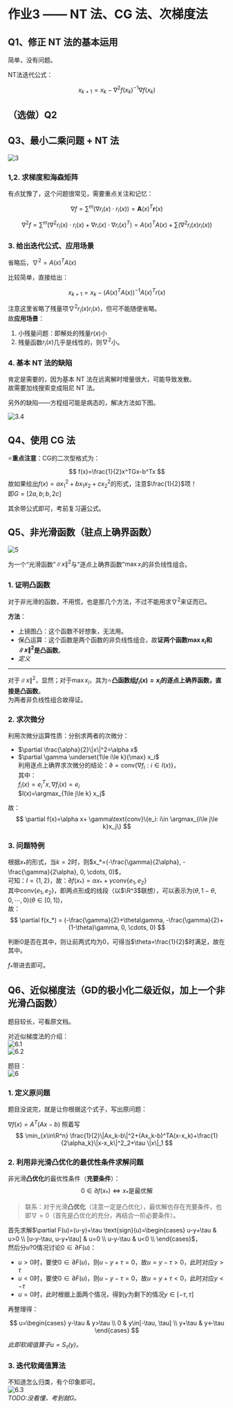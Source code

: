 # 作业3 —— NT 法、CG 法、次梯度法

## Q1、修正 NT 法的基本运用

简单，没有问题。

NT法迭代公式：

$$
x_{k+1}=x_k-\nabla^2 f(x_k)^{-1}\nabla f(x_k)
$$

## （选做）Q2

## Q3、最小二乘问题 + NT 法

![3](images/image-index.png)

### 1,2. 求梯度和海森矩阵

有点犹豫了，这个问题很常见，需要重点关注和记忆：

$$
\nabla f = \sum^{m}(\nabla r_i(x) \cdot r_i(x)) = \boldsymbol{A}(x)^T\boldsymbol{r}(x)
$$

$$
\nabla^2 f = \sum^{m}(\nabla^2 r_i(x) \cdot r_i(x) + \nabla r_i(x) \cdot \nabla r_i(x)^T) = A(x)^TA(x) + \sum (\nabla^2 r_i(x) r_i(x))
$$

### 3. 给出迭代公式、应用场景

省略后，$\nabla^2=A(x)^TA(x)$

比较简单，直接给出：

$$
x_{k+1} = x_k - (A(x)^TA(x))^{-1}A(x)^Tr(x)
$$

注意这里省略了残量项$\nabla^2 r_i(x) r_i(x)$，但可不能随便省略。  
故**应用场景**：

1. 小残量问题：即解处的残量$r(x)$小
2. 残量函数$r_i(x)$几乎是线性的，则$\nabla^2$小。

### 4. 基本 NT 法的缺陷

肯定是需要的，因为基本 NT 法在远离解时增量很大，可能导致发散。  
故需要加线搜索变成阻尼 NT 法。

另外的缺陷——方程组可能是病态的，解决方法如下图。

![3.4](images/image-index-1.png)

## Q4、使用 CG 法

⭐**重点注意**：CG的二次型格式为：
$$
f(x)=\frac{1}{2}x^TGx-b^Tx
$$
故如果给出$f(x)=ax_1^2+bx_1x_2+cx_2^2$的形式，注意$\frac{1}{2}$项！  
即$G=[2a, b; b, 2c]$

其余带公式即可，考前复习遍公式。

## Q5、非光滑函数（驻点上确界函数）

![5](images/image-index-2.png)

为一个“光滑函数”$\|x\|^2$与“逐点上确界函数”$\max x_i$的非负线性组合。

### 1. 证明凸函数

对于非光滑的函数，不用慌，也是那几个方法，不过不能用求$\nabla^2$来证而已。

**方法**：

* 上镜图凸：这个函数不好想象，无法用。
* 保凸运算：这个函数是两个函数的非负线性组合，故**证两个函数$\max x_i$和$\|x\|^2$是凸函数**。
* *定义*

---

对于$\|x\|^2$，显然；对于$\max x_i$，其为⭐**凸函数组$f_i(x)=x_i$的逐点上确界函数，直接是凸函数**。  
为两者非负线性组合故得证。

### 2. 求次微分

利用次微分运算性质：分别求两者的次微分：

* $\partial \frac{\alpha}{2}\|x\|^2=\alpha x$
* $\partial \gamma \underset{1\le i\le k}{\max} x_i$  
  利用逐点上确界求次微分的结论：$\partial = \text{conv}\{\nabla f_i:i\in I(x)\}$，  
  其中：  
  $f_i(x) = e_i^Tx, \nabla f_i(x) = e_i$  
  $I(x)=\argmax_{1\le j\le k} x_j$

故：
$$
\partial f(x)=\alpha x+ \gamma\text{conv}\{e_i: i\in \argmax_{i\le j\le k}x_j\}
$$

### 3. 问题特例

根据$x_*$的形式，当$k=2$时，则$x_*=(-\frac{\gamma}{2\alpha}, -\frac{\gamma}{2\alpha}, 0, \cdots, 0)$，  
可知：$I = \{1, 2\}$，故：$\partial f(x_*) = \alpha x_* + \gamma \text{conv}\{e_1, e_2\}$  
其中$\text{conv}\{e_1, e_2\}$，即两点形成的线段（以$\R^3$联想），可以表示为$(\theta, 1-\theta, 0, \cdots, 0)(\theta\in[0,1])$，  
故：
$$
\partial f(x_*) = (-\frac{\gamma}{2}+\theta\gamma, -\frac{\gamma}{2}+(1-\theta)\gamma, 0, \cdots, 0)
$$

判断$0$是否在其中，则让前两式均为0，可得当$\theta=\frac{1}{2}$时满足，故在其中。

$f_*$带进去即可。

## Q6、近似梯度法（GD的极小化二级近似，加上一个非光滑凸函数）

题目较长，可看原文档。

对近似梯度法的介绍：  
![6.1](images/image-index-4.png)  
![6.2](images/image-index-3.png)

题目：  
![6](images/image-index-5.png)

### 1. 定义原问题

题目没说完，就是让你根据这个式子，写出原问题：

$\nabla f(x) = A^T(Ax-b)$
照着写
$$
\min_{x\in\R^n} \frac{1}{2}\|Ax_k-b\|^2+(Ax_k-b)^TA(x-x_k)+\frac{1}{2\alpha_k}\|x-x_k\|^2_2+\tau \|x\|_1
$$

### 2. 利用非光滑凸优化的最优性条件求解问题

非光滑**凸优化**的最优性条件（**充要条件**）：
$$
0\in\partial f(x_*) \Leftrightarrow x_*\text{是最优解}
$$
> 联系：对于光滑**凸优化**（注意一定是凸优化），最优解也存在充要条件，也即$\nabla=0$（首先是凸优化的充分，再结合一阶必要条件）。

首先求解$\partial F(u)=(u-y)+\tau \text{sign}(u)=\begin{cases} u-y+\tau & u>0 \\ [u-y-\tau, u-y+\tau] & u=0 \\ u-y-\tau & u<0 \\ \end{cases}$，  
然后分$u?0$情况讨论$0\in\partial F(u)$：

* $u>0$时，要使$0\in\partial F(u)$，则$u-y+\tau=0$，故$u=y-\tau>0$，此时对应$y>\tau$
* $u<0$时，要使$0\in\partial F(u)$，则$u-y-\tau=0$，故$u=y+\tau<0$，此时对应$y<-\tau$
* $u=0$时，此时根据上面两个情况，得到$y$为剩下的情况$y\in[-\tau, \tau]$

再整理得：

$$
u=\begin{cases}
    y-\tau & y>\tau \\
    0 & y\in[-\tau, \tau] \\
    y+\tau & y<-\tau
\end{cases}
$$

*此即软阈值算子$u=S_{\tau}(y)$。*

### 3. 迭代软阈值算法

不知道怎么归类，有个印象即可。  
![6.3](images/image-index-6.png)  
*TODO:没看懂，考到就G。*

